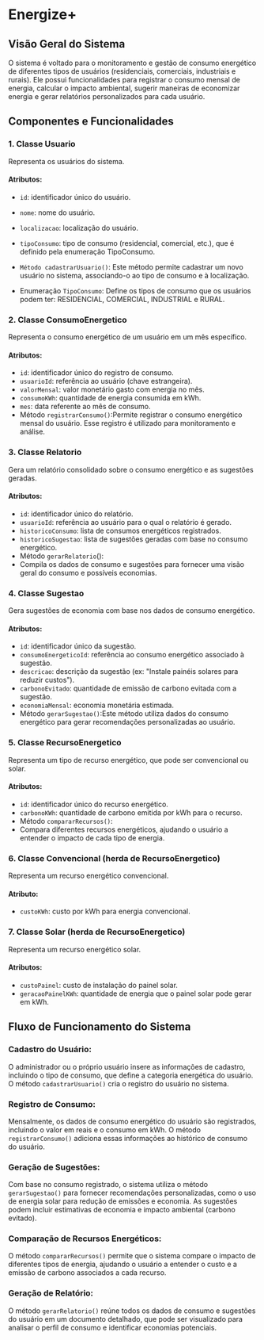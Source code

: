 # Energize+
## Visão Geral do Sistema
  O sistema é voltado para o monitoramento e gestão de consumo energético de diferentes tipos de usuários (residenciais, comerciais, industriais e rurais). Ele possui funcionalidades para registrar o consumo mensal de energia, calcular o impacto ambiental, sugerir maneiras de economizar energia e gerar relatórios personalizados para cada usuário.

## Componentes e Funcionalidades
 ### 1. **Classe Usuario**

Representa os usuários do sistema.
#### Atributos:
- `id`: identificador único do usuário.
- `nome`: nome do usuário.
- `localizacao`: localização do usuário.
- `tipoConsumo`: tipo de consumo (residencial, comercial, etc.), que é definido pela enumeração TipoConsumo.
- `Método cadastrarUsuario()`:
 Este método permite cadastrar um novo usuário no sistema, associando-o ao tipo de consumo e à localização.

- Enumeração `TipoConsumo`: 
Define os tipos de consumo que os usuários podem ter: RESIDENCIAL, COMERCIAL, INDUSTRIAL e RURAL.
### 2. **Classe ConsumoEnergetico**

Representa o consumo energético de um usuário em um mês específico.
#### Atributos:
- `id`: identificador único do registro de consumo.
- `usuarioId`: referência ao usuário (chave estrangeira).
- `valorMensal`: valor monetário gasto com energia no mês.
- `consumoKWh`: quantidade de energia consumida em kWh.
- `mes`: data referente ao mês de consumo.
- Método `registrarConsumo()`:Permite registrar o consumo energético mensal do usuário. Esse registro é utilizado para monitoramento e análise.
### 3. **Classe Relatorio**
 Gera um relatório consolidado sobre o consumo energético e as sugestões geradas.
#### Atributos:
- `id`: identificador único do relatório.
- `usuarioId`: referência ao usuário para o qual o relatório é gerado.
- `historicoConsumo`: lista de consumos energéticos registrados.
- `historicoSugestao`: lista de sugestões geradas com base no consumo energético.
- Método `gerarRelatorio`():
- Compila os dados de consumo e sugestões para fornecer uma visão geral do consumo e possíveis economias.
### 4. **Classe Sugestao**
Gera sugestões de economia com base nos dados de consumo energético.
#### Atributos:
- `id`: identificador único da sugestão.
- `consumoEnergeticoId`: referência ao consumo energético associado à sugestão.
- `descricao`: descrição da sugestão (ex: "Instale painéis solares para reduzir custos").
- `carbonoEvitado`: quantidade de emissão de carbono evitada com a sugestão.
- `economiaMensal`: economia monetária estimada.
- Método `gerarSugestao()`:Este método utiliza dados do consumo energético para gerar recomendações personalizadas ao usuário.
### 5. **Classe RecursoEnergetico**
 Representa um tipo de recurso energético, que pode ser convencional ou solar.
#### Atributos:
- `id`: identificador único do recurso energético.
- `carbonoKWh`: quantidade de carbono emitida por kWh para o recurso.
- Método `compararRecursos()`:
- Compara diferentes recursos energéticos, ajudando o usuário a entender o impacto de cada tipo de energia.
### 6. **Classe Convencional (herda de RecursoEnergetico)**
Representa um recurso energético convencional.
#### Atributo:
- `custoKWh`: custo por kWh para energia convencional.
### 7. **Classe Solar (herda de RecursoEnergetico)**
Representa um recurso energético solar.
#### Atributos:
- `custoPainel`: custo de instalação do painel solar.
- `geracaoPainelKWh`: quantidade de energia que o painel solar pode gerar em kWh.

## Fluxo de Funcionamento do Sistema
### Cadastro do Usuário:
O administrador ou o próprio usuário insere as informações de cadastro, incluindo o tipo de consumo, que define a categoria energética do usuário.
O método `cadastrarUsuario()` cria o registro do usuário no sistema.
### Registro de Consumo:
Mensalmente, os dados de consumo energético do usuário são registrados, incluindo o valor em reais e o consumo em kWh.
O método `registrarConsumo()` adiciona essas informações ao histórico de consumo do usuário.
### Geração de Sugestões:
Com base no consumo registrado, o sistema utiliza o método `gerarSugestao()` para fornecer recomendações personalizadas, como o uso de energia solar para redução de emissões e economia.
As sugestões podem incluir estimativas de economia e impacto ambiental (carbono evitado).
### Comparação de Recursos Energéticos:

O método `compararRecursos()` permite que o sistema compare o impacto de diferentes tipos de energia, ajudando o usuário a entender o custo e a emissão de carbono associados a cada recurso.
### Geração de Relatório:

O método `gerarRelatorio()` reúne todos os dados de consumo e sugestões do usuário em um documento detalhado, que pode ser visualizado para analisar o perfil de consumo e identificar economias potenciais.
